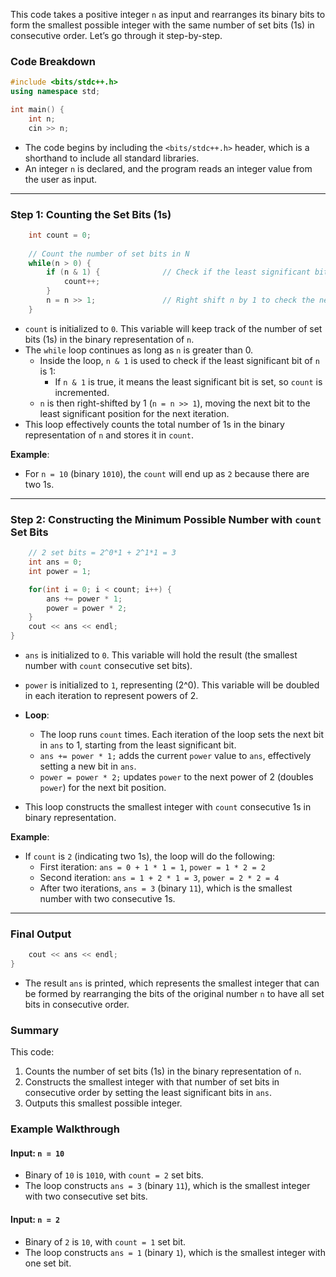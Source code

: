 This code takes a positive integer `n` as input and rearranges its binary bits to form the smallest possible integer with the same number of set bits (1s) in consecutive order. Let’s go through it step-by-step.

### Code Breakdown

```cpp
#include <bits/stdc++.h>
using namespace std;

int main() {
    int n;
    cin >> n;
```

- The code begins by including the `<bits/stdc++.h>` header, which is a shorthand to include all standard libraries.
- An integer `n` is declared, and the program reads an integer value from the user as input.

---

### Step 1: Counting the Set Bits (1s)

```cpp
    int count = 0;
        
    // Count the number of set bits in N
    while(n > 0) {
        if (n & 1) {              // Check if the least significant bit is set
            count++;
        }
        n = n >> 1;               // Right shift n by 1 to check the next bit
    }
```

- `count` is initialized to `0`. This variable will keep track of the number of set bits (1s) in the binary representation of `n`.
- The `while` loop continues as long as `n` is greater than 0.
  - Inside the loop, `n & 1` is used to check if the least significant bit of `n` is 1:
    - If `n & 1` is true, it means the least significant bit is set, so `count` is incremented.
  - `n` is then right-shifted by 1 (`n = n >> 1`), moving the next bit to the least significant position for the next iteration.
- This loop effectively counts the total number of 1s in the binary representation of `n` and stores it in `count`.

**Example**:
- For `n = 10` (binary `1010`), the `count` will end up as `2` because there are two 1s.

---

### Step 2: Constructing the Minimum Possible Number with `count` Set Bits

```cpp
    // 2 set bits = 2^0*1 + 2^1*1 = 3
    int ans = 0;
    int power = 1;

    for(int i = 0; i < count; i++) {
        ans += power * 1;
        power = power * 2;
    }
    cout << ans << endl;
}
```

- `ans` is initialized to `0`. This variable will hold the result (the smallest number with `count` consecutive set bits).
- `power` is initialized to `1`, representing \(2^0\). This variable will be doubled in each iteration to represent powers of 2.

- **Loop**:
  - The loop runs `count` times. Each iteration of the loop sets the next bit in `ans` to 1, starting from the least significant bit.
  - `ans += power * 1;` adds the current `power` value to `ans`, effectively setting a new bit in `ans`.
  - `power = power * 2;` updates `power` to the next power of 2 (doubles `power`) for the next bit position.

- This loop constructs the smallest integer with `count` consecutive 1s in binary representation.

**Example**:
- If `count` is `2` (indicating two 1s), the loop will do the following:
  - First iteration: `ans = 0 + 1 * 1 = 1`, `power = 1 * 2 = 2`
  - Second iteration: `ans = 1 + 2 * 1 = 3`, `power = 2 * 2 = 4`
  - After two iterations, `ans = 3` (binary `11`), which is the smallest number with two consecutive 1s.

---

### Final Output

```cpp
    cout << ans << endl;
}
```

- The result `ans` is printed, which represents the smallest integer that can be formed by rearranging the bits of the original number `n` to have all set bits in consecutive order.

### Summary

This code:
1. Counts the number of set bits (1s) in the binary representation of `n`.
2. Constructs the smallest integer with that number of set bits in consecutive order by setting the least significant bits in `ans`.
3. Outputs this smallest possible integer.

### Example Walkthrough

#### Input: `n = 10`
- Binary of `10` is `1010`, with `count = 2` set bits.
- The loop constructs `ans = 3` (binary `11`), which is the smallest integer with two consecutive set bits.

#### Input: `n = 2`
- Binary of `2` is `10`, with `count = 1` set bit.
- The loop constructs `ans = 1` (binary `1`), which is the smallest integer with one set bit.